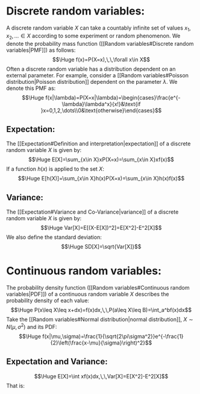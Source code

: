 # Discrete random variables:

A discrete random variable $X$ can take a countably infinite set of values $x_1,x_2,\dots\in X$ according to some experiment or random phenomenon. We denote the probability mass function ([[Random variables#Discrete random variables|PMF]]) as follows:$$\Huge f(x)=P(X=x),\,\,\forall x\in X$$Often a discrete random variable has a distribution dependent on an external parameter. For example, consider a [[Random variables#Poisson distribution|Poisson distribution]] dependent on the parameter $\lambda$. We denote this PMF as:$$\Huge f(x|\lambda)=P(X=x|\lambda)=\begin{cases}\frac{e^{-\lambda}\lambda^x}{x!}&\text{if }x=0,1,2,\dots\\0&\text{otherwise}\end{cases}$$
## Expectation:
The [[Expectation#Definition and interpretation|expectation]] of a discrete random variable $X$ is given by:$$\Huge E[X]=\sum_{x\in X}xP(X=x)=\sum_{x\in X}xf(x)$$If a function $h(x)$ is applied to the set $X$:$$\Huge E[h(X)]=\sum_{x\in X}h(x)P(X=x)=\sum_{x\in X}h(x)f(x)$$
## Variance:
The [[Expectation#Variance and Co-Variance|variance]] of a discrete random variable $X$ is given by:$$\Huge Var[X]=E[(X-E[X])^2]=E[X^2]-E^2[X]$$We also define the standard deviation:$$\Huge SD[X]=\sqrt{Var[X]}$$
# Continuous random variables:

The probability density function ([[Random variables#Continuous random variables|PDF]]) of a continuous random variable $X$ describes the probability density of each value:$$\Huge P(x\leq X\leq x+dx)=f(x)dx,\,\,P(a\leq X\leq B)=\int_a^bf(x)dx$$Take the [[Random variables#Normal distribution|normal distribution]], $X\sim N(\mu,\sigma^2)$ and its PDF:$$\Huge f(x|\mu,\sigma)=\frac{1}{\sqrt{2\pi\sigma^2}}e^{-\frac{1}{2}\left(\frac{x-\mu}{\sigma}\right)^2}$$
## Expectation and Variance:
$$\Huge E[X]=\int xf(x)dx,\,\,Var[X]=E[X^2]-E^2[X]$$That is:$$$$